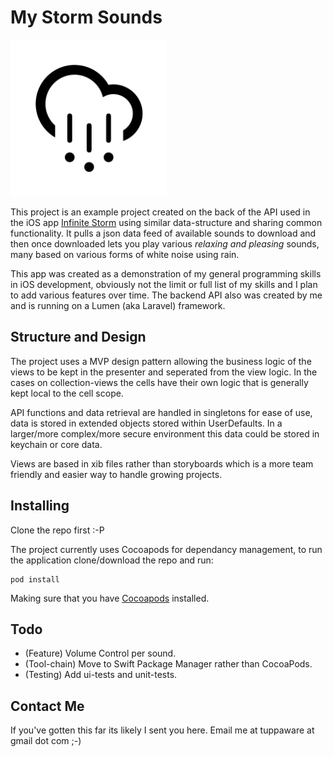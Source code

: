 # My Storm Sounds

<img src="https://github.com/tuppaware/my-storm-sounds/blob/main/My%20Storm/Assets.xcassets/icon_transparent.imageset/icon_transparent.png" width="250" height="250">

This project is an example project created on the back of the API used in the iOS app [Infinite Storm](https://apps.apple.com/app/id576664798) using similar data-structure and sharing common functionality.  It pulls a json data feed of available sounds to download and then once downloaded lets you play various _relaxing and pleasing_ sounds, many based on various forms of white noise using rain.

This app was created as a demonstration of my general programming skills in iOS development, obviously not the limit or full list of my skills and I plan to add various features over time. The backend API also was created by me and is running on a Lumen (aka Laravel) framework. 

## Structure and Design 

The project uses a MVP design pattern allowing the business logic of the views to be kept in the presenter and seperated from the view logic. In the cases on collection-views the cells have their own logic that is generally kept local to the cell scope. 

API functions and data retrieval are handled in singletons for ease of use, data is stored in extended objects stored within UserDefaults. In a larger/more complex/more secure environment this data could be stored in keychain or core data.

Views are based in xib files rather than storyboards which is a more team friendly and easier way to handle growing projects. 

## Installing
Clone the repo first :-P

The project currently uses Cocoapods for dependancy management, to run the application clone/download the repo and run:
```
pod install
```
Making sure that you have [Cocoapods](https://cocoapods.org) installed. 

## Todo

- (Feature) Volume Control per sound.
- (Tool-chain) Move to Swift Package Manager rather than CocoaPods.
- (Testing) Add ui-tests and unit-tests.

## Contact Me

If you've gotten this far its likely I sent you here. 
Email me at tuppaware at gmail dot com ;-)
